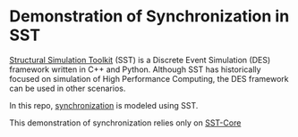 # Demonstration of Synchronization in SST 

[Structural Simulation Toolkit](https://sst-simulator.org/) (SST) is a Discrete Event Simulation (DES) framework written in C++ and Python. Although SST has historically focused on simulation of High Performance Computing, the DES framework can be used in other scenarios. 

In this repo, [synchronization](https://en.wikipedia.org/wiki/Kuramoto_model) is modeled using SST. 


This demonstration of synchronization relies only on [SST-Core](https://github.com/sstsimulator/sst-core)
